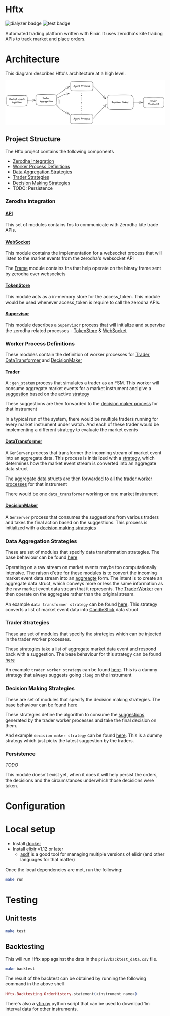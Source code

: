 # Hftx
![dialyzer badge](https://github.com/yudistrange/hftx/actions/workflows/dialyzer.yaml/badge.svg)
![test badge](https://github.com/yudistrange/hftx/actions/workflows/test.yaml/badge.svg)


Automated trading platform written with Elixir. It uses zerodha's kite trading APIs to track market and place orders.

# Architecture

This diagram describes Hftx's architecture at a high level.

<p align="center">
  <img src="docs/hftx.png" width="640">
</p>

## Project Structure
The Hftx project contains the following components

- [Zerodha Integration](lib/hftx/zerodha/)
- [Worker Process Definitions](lib/hftx/workers/)
- [Data Aggregation Strategies](lib/hftx/strategies/data_transformer/)
- [Trader Strategies](lib/hftx/strategies/trader/)
- [Decision Making Strategies](lib/hftx/strategies/decision_maker/)
- TODO: Persistence

### Zerodha Integration

#### [API](lib/hftx/zerodha/api/)
This set of modules contains fns to communicate with Zerodha kite trade APIs.

#### [WebSocket](lib/hftx/zerodha/web_socket/web_socket.ex)
This module contains the implementation for a websocket process that will listen to the market events from the zerodha's websocket API

The [Frame](lib/hftx/zerodha/web_socket/frame.ex) module contains fns that help operate on the binary frame sent by zerodha over websockets

#### [TokenStore](lib/hftx/zerodha/token_store.ex)
This module acts as a in-memory store for the access_token. This module would be used whenever access_token is require to call the zerodha APIs.

#### [Supervisor](lib/hftx/zerodha/supervisor.ex)
This module describes a `Supervisor` process that will initialize and supervise the zerodha related processes - [TokenStore](lib/hftx/zerodha/token_store.ex) & [WebSocket](lib/hftx/zerodha/web_socket/web_socket.ex)

### Worker Process Definitions
These modules contain the definition of worker processes for [Trader](lib/hftx/workers/trader.ex), [DataTransformer](lib/hftx/workers/data_transformer.ex) and [DecisionMaker](lib/hftx/workers/decision_maker.ex)

#### [Trader](lib/hftx/workers/trader.ex)
A `:gen_statem` process that simulates a trader as an FSM. This worker will consume aggregate market events for a market instrument and give a [suggestion](lib/hftx/data/trader/suggestion.ex) based on the active [strategy](lib/hftx/strategies/trader)

These suggestions are then forwarded to the [decision maker process](lib/hftx/workers/decision_maker.ex) for that instrument

In a typical run of the system, there would be multiple traders running for every market instrument under watch. And each of these trader would be implementing a different strategy to evaluate the market events

#### [DataTransformer](lib/hftx/workers/data_transformer.ex)
A `GenServer` process that transformer the incoming stream of market event into an aggregate data. This process is initialized with a [strategy](lib/hftx/strategies/data_transformer), which determines how the market event stream is converted into an aggregate data struct

The aggregate data structs are then forwarded to all the [trader worker processes](lib/hftx/workers/trader.ex) for that instrument

There would be one `data_transformer` working on one market instrument

#### [DecisionMaker](lib/hftx/workers/decision_maker.ex)
A `GenServer` process that consumes the suggestions from various traders and takes the final action based on the suggestions. This process is initialized with a [decision making strategies](lib/hftx/strategies/decision_maker)

### Data Aggregation Strategies
These are set of modules that specify data transformation strategies. The base behaviour can be found [here](lib/hftx/strategies/data_transformer/data_transformer.ex)

Operating on a raw stream on market events maybe too computationally intensive. The raison d'etre for these modules is to convert the incoming market event data stream into an [aggreagte](lib/hftx/data/aggregate/aggregate.ex) form. The intent is to create an aggregate data struct, which conveys more or less the same information as the raw market event data stream that it represents. The [TraderWorker](lib/hftx/workers/trader.ex) can then operate on the aggregate rather than the original stream.

An example `data transformer strategy` can be found [here](lib/hftx/strategies/data_transformer/candle_stick.ex). This strategy converts a list of market event data into [CandleStick](lib/hftx/data/aggregate/candle_stick.ex) data struct

### Trader Strategies
These are set of modules that specify the strategies which can be injected in the trader worker processes.

These strategies take a list of aggregate market data event and respond back with a suggestion. The base behaviour for this strategy can be found [here](lib/hftx/strategies/trader/trader.ex)

An example `trader worker strategy` can be found [here](lib/hftx/strategies/trader/always_long.ex). This is a dummy strategy that always suggests going `:long` on the instrument

### Decision Making Strategies
These are set of modules that specify the decision making strategies. The base behaviour can be found [here](lib/hftx/strategies/decision_maker/decision_maker.ex)

These strategies define the algorithm to consume the [suggestions](lib/hftx/data/trader/suggestion.ex) generated by the trader worker processes and take the final decision on them.

And example `decision maker strategy` can be found [here](lib/hftx/strategies/decision_maker/naive.ex). This is a dummy strategy which just picks the latest suggestion by the traders.

### Persistence
*TODO*

This module doesn't exist yet, when it does it will help persist the orders, the decisions and the circumstances underwhich those decisions were taken.

# Configuration

# Local setup
- Install [docker](https://www.docker.com/products/docker-desktop/)
- Install [elixir](https://elixir-lang.org/install.html) v1.12 or later
  - [asdf](https://asdf-vm.com/) is a good tool for managing multiple versions of elixir (and other languages for that matter)

Once the local dependencies are met, run the following:

``` sh
make run
```

# Testing

## Unit tests
``` sh
make test
```

## Backtesting
This will run Hftx app against the data in the `priv/backtest_data.csv` file.
``` sh
make backtest
```
The result of the backtest can be obtained by running the following command in the above shell
``` elixir
Hftx.Backtesting.OrderHistory.statement(<instrument_name>)
```
There's also a [yfin.py](dev/yfin.py) python script that can be used to download 1m interval data for other instruments.
